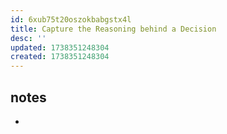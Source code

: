 ```yaml
---
id: 6xub75t20oszokbabgstx4l
title: Capture the Reasoning behind a Decision
desc: ''
updated: 1738351248304
created: 1738351248304
---
```


## notes

- 
